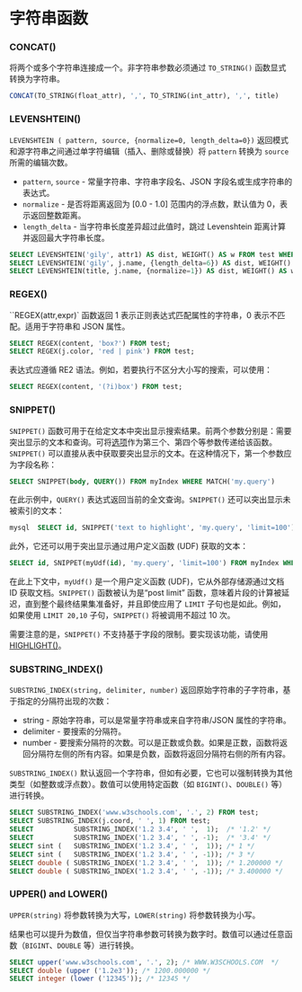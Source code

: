 # 字符串函数

### CONCAT()
将两个或多个字符串连接成一个。非字符串参数必须通过 `TO_STRING()` 函数显式转换为字符串。

```sql
CONCAT(TO_STRING(float_attr), ',', TO_STRING(int_attr), ',', title)
```

### LEVENSHTEIN()
`LEVENSHTEIN ( pattern, source, {normalize=0, length_delta=0})` 返回模式和源字符串之间通过单字符编辑（插入、删除或替换）将 `pattern` 转换为 `source` 所需的编辑次数。

- `pattern`, `source` - 常量字符串、字符串字段名、JSON 字段名或生成字符串的表达式。
- `normalize` - 是否将距离返回为 [0.0 - 1.0] 范围内的浮点数，默认值为 0，表示返回整数距离。
- `length_delta` - 当字符串长度差异超过此值时，跳过 Levenshtein 距离计算并返回最大字符串长度。

``` sql
SELECT LEVENSHTEIN('gily', attr1) AS dist, WEIGHT() AS w FROM test WHERE MATCH('test') ORDER BY w DESC, dist ASC;
SELECT LEVENSHTEIN('gily', j.name, {length_delta=6}) AS dist, WEIGHT() AS w FROM test WHERE MATCH('test') ORDER BY w DESC;
SELECT LEVENSHTEIN(title, j.name, {normalize=1}) AS dist, WEIGHT() AS w FROM test WHERE MATCH ('test') ORDER BY w DESC, dist ASC;
```

### REGEX()
``REGEX(attr,expr)` 函数返回 1 表示正则表达式匹配属性的字符串，0 表示不匹配。适用于字符串和 JSON 属性。

```sql
SELECT REGEX(content, 'box?') FROM test;
SELECT REGEX(j.color, 'red | pink') FROM test;
```

表达式应遵循 RE2 语法。例如，若要执行不区分大小写的搜索，可以使用：
```sql
SELECT REGEX(content, '(?i)box') FROM test;
```

### SNIPPET()
`SNIPPET()` 函数可用于在给定文本中突出显示搜索结果。前两个参数分别是：需要突出显示的文本和查询。可将[选项](../Searching/Highlighting.md#Highlighting-options)作为第三个、第四个等参数传递给该函数。`SNIPPET()` 可以直接从表中获取要突出显示的文本。在这种情况下，第一个参数应为字段名称：

```sql
SELECT SNIPPET(body, QUERY()) FROM myIndex WHERE MATCH('my.query')
```

在此示例中，`QUERY()` 表达式返回当前的全文查询。`SNIPPET()` 还可以突出显示未被索引的文本：

```sql
mysql  SELECT id, SNIPPET('text to highlight', 'my.query', 'limit=100') FROM myIndex WHERE MATCH('my.query')
```

此外，它还可以用于突出显示通过用户定义函数 (UDF) 获取的文本：

```sql
SELECT id, SNIPPET(myUdf(id), 'my.query', 'limit=100') FROM myIndex WHERE MATCH('my.query')
```

在此上下文中，`myUdf()` 是一个用户定义函数 (UDF)，它从外部存储源通过文档 ID 获取文档。`SNIPPET()` 函数被认为是“post limit” 函数，意味着片段的计算被延迟，直到整个最终结果集准备好，并且即使应用了 `LIMIT` 子句也是如此。例如，如果使用 `LIMIT 20,10` 子句，`SNIPPET()` 将被调用不超过 10 次。

需要注意的是，`SNIPPET()` 不支持基于字段的限制。要实现该功能，请使用 [HIGHLIGHT()](../Searching/Highlighting.md#Highlighting-via-SQL)。

### SUBSTRING_INDEX()

<!-- example substring_index -->

`SUBSTRING_INDEX(string, delimiter, number)` 返回原始字符串的子字符串，基于指定的分隔符出现的次数：

- string - 原始字符串，可以是常量字符串或来自字符串/JSON 属性的字符串。
- delimiter - 要搜索的分隔符。
- number - 要搜索分隔符的次数。可以是正数或负数。如果是正数，函数将返回分隔符左侧的所有内容。如果是负数，函数将返回分隔符右侧的所有内容。

`SUBSTRING_INDEX()` 默认返回一个字符串，但如有必要，它也可以强制转换为其他类型（如整数或浮点数）。数值可以使用特定函数（如 `BIGINT()`、`DOUBLE()` 等）进行转换。

<!-- request SQL -->
```sql
SELECT SUBSTRING_INDEX('www.w3schools.com', '.', 2) FROM test;
SELECT SUBSTRING_INDEX(j.coord, ' ', 1) FROM test;
SELECT          SUBSTRING_INDEX('1.2 3.4', ' ',  1);  /* '1.2' */
SELECT          SUBSTRING_INDEX('1.2 3.4', ' ', -1);  /* '3.4' */
SELECT sint (   SUBSTRING_INDEX('1.2 3.4', ' ',  1)); /* 1 */
SELECT sint (   SUBSTRING_INDEX('1.2 3.4', ' ', -1)); /* 3 */
SELECT double ( SUBSTRING_INDEX('1.2 3.4', ' ',  1)); /* 1.200000 */
SELECT double ( SUBSTRING_INDEX('1.2 3.4', ' ', -1)); /* 3.400000 */
```

<!-- end -->

### UPPER() and LOWER()

`UPPER(string)` 将参数转换为大写，`LOWER(string)` 将参数转换为小写。

结果也可以提升为数值，但仅当字符串参数可转换为数字时。数值可以通过任意函数（`BIGINT`、`DOUBLE` 等）进行转换。

```sql
SELECT upper('www.w3schools.com', '.', 2); /* WWW.W3SCHOOLS.COM  */
SELECT double (upper ('1.2e3')); /* 1200.000000 */
SELECT integer (lower ('12345')); /* 12345 */
```
<!-- proofread -->
